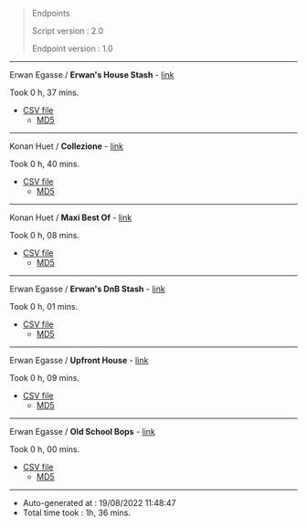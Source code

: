 
> Endpoints
>
> Script version : 2.0
>
> Endpoint version : 1.0

---

Erwan Egasse / **Erwan's House Stash** - [link](https://youtube.com/playlist?list=PLMaR1BCPHkw731192i2BODMy7m5xozfWz)

  Took 0 h, 37 mins.

  - [CSV file](./erwan-house-stash/playlist.csv)
    - [MD5](./erwan-house-stash/playlist.csv.md5)

---

Konan Huet / **Collezione** - [link](https://youtube.com/playlist?list=PL_9XZMErmRRW3bDdiwH_HYs26A9N2lY4e)

  Took 0 h, 40 mins.

  - [CSV file](./konan-collezione/playlist.csv)
    - [MD5](./konan-collezione/playlist.csv.md5)

---

Konan Huet / **Maxi Best Of** - [link](https://youtube.com/playlist?list=PL_9XZMErmRRW74Avp-Qmbiiia211XYAui)

  Took 0 h, 08 mins.

  - [CSV file](./konan-maxi-best-of/playlist.csv)
    - [MD5](./konan-maxi-best-of/playlist.csv.md5)

---

Erwan Egasse / **Erwan's DnB Stash** - [link](https://youtube.com/playlist?list=PLMaR1BCPHkw5rNJdn5atCt8jBYDDNm6fu)

  Took 0 h, 01 mins.

  - [CSV file](./erwan-dnb-stash/playlist.csv)
    - [MD5](./erwan-dnb-stash/playlist.csv.md5)

---

Erwan Egasse / **Upfront House** - [link](https://youtube.com/playlist?list=PLMaR1BCPHkw70JJLGgnel0D5tR66Dtat7)

  Took 0 h, 09 mins.

  - [CSV file](./erwan-upfront-house/playlist.csv)
    - [MD5](./erwan-upfront-house/playlist.csv.md5)

---

Erwan Egasse / **Old School Bops** - [link](https://youtube.com/playlist?list=PLMaR1BCPHkw52xz2RF_kqMkferE139VGj)

  Took 0 h, 00 mins.

  - [CSV file](./erwan-old-shool-bops/playlist.csv)
    - [MD5](./erwan-old-shool-bops/playlist.csv.md5)

---

- Auto-generated at : 19/08/2022 11:48:47
- Total time took : 1h, 36 mins.
